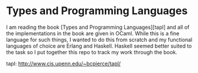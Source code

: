 # Types and Programming Languages

I am reading the book [Types and Programming Languages][tapl] and all of the implementations
in the book are given in OCaml. While this is a fine language for such things, I wanted to
do this from scratch and my functional languages of choice are Erlang and Haskell. Haskell
seemed better suited to the task so I put together this repo to track my work through
the book.



tapl: http://www.cis.upenn.edu/~bcpierce/tapl/
